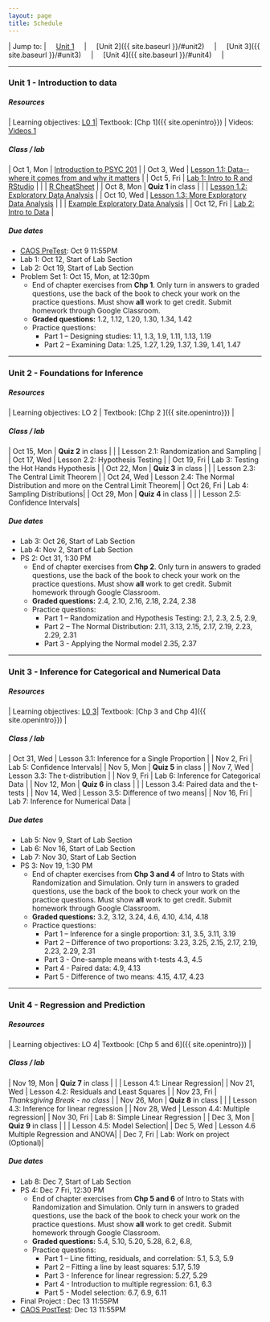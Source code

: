 ```yaml
---
layout: page
title: Schedule
---
```


| Jump to: | &nbsp;&nbsp;&nbsp; [Unit 1]({{site.baseurl}}/#unit1) &nbsp;&nbsp;&nbsp; | &nbsp;&nbsp;&nbsp; [Unit 2]({{ site.baseurl }}/#unit2) &nbsp;&nbsp;&nbsp; | &nbsp;&nbsp;&nbsp; [Unit 3]({{ site.baseurl }}/#unit3) &nbsp;&nbsp;&nbsp; | &nbsp;&nbsp;&nbsp; [Unit 4]({{ site.baseurl }}/#unit4) &nbsp;&nbsp;&nbsp; |

* * *

### <a name="unit1"></a> Unit 1 - Introduction to data

##### Resources

| Learning objectives: [L0 1]({{site.baseurl}}/los/#unit1)| Textbook: [Chp 1]({{ site.openintro}}) | Videos: [Videos 1](https://www.youtube.com/watch?list=PLkIselvEzpM6pZ76FD3NoCvvgkj_p-dE8&v=nEHFF1ADpWE)

##### Class / lab

| Oct 1, Mon  | [Introduction to PSYC 201](post/slides/intro.pdf)                                 |
| Oct 3, Wed  | [Lesson 1.1: Data--where it comes from and why it matters](post/slides/sampling.pdf)   |
| Oct 5, Fri  | [Lab 1: Intro to R and RStudio](post/labs/intro_to_r.html)                          |
|              | [R CheatSheet](post/rmd/r_cheatsheet.Rmd)                                          |
| Oct 8, Mon   |  **Quiz 1** in class                                                               |
|              | [Lesson 1.2: Exploratory Data Analysis](post/slides/eda.pdf)                 |
| Oct 10, Wed   | [Lesson 1.3: More Exploratory Data Analysis](post/slides/more_eda.pdf)          |
|              | [Example Exploratory Data Analysis](post/rmd/eda.Rmd) |
| Oct 12, Fri   | [Lab 2: Intro to Data](post/labs/intro_to_data.html)                               |

##### Due dates

* [CAOS PreTest](https://apps3.cehd.umn.edu/artist/user/scale_select.html): Oct 9 11:55PM
* Lab 1: Oct 12, Start of Lab Section
* Lab 2: Oct 19, Start of Lab Section
* Problem Set 1: Oct 15, Mon, at 12:30pm
  * End of chapter exercises from **Chp 1**. Only turn in answers to graded questions,
  use the back of the book to check your work on the practice questions. Must show
  **all** work to get credit. Submit homework through Google Classroom.
  * **Graded questions:** 1.2, 1.12, 1.20, 1.30, 1.34, 1.42
  * Practice questions:
      + Part 1 – Designing studies: 1.1, 1.3, 1.9, 1.11, 1.13, 1.19
      + Part 2 – Examining Data: 1.25, 1.27, 1.29, 1.37, 1.39, 1.41, 1.47

* * *

### <a name="unit2"></a> Unit 2 - Foundations for Inference

##### Resources

| Learning objectives: LO 2 | Textbook: [Chp 2 ]({{ site.openintro}}) |

##### Class / lab

| Oct 15, Mon  |  **Quiz 2** in class |
|             | Lesson 2.1: Randomization and Sampling |
| Oct 17, Wed | Lesson 2.2: Hypothesis Testing |
| Oct 19, Fri | Lab 3: Testing the Hot Hands Hypothesis |
| Oct 22, Mon | **Quiz 3** in class |
|             | Lesson 2.3: The Central Limit Theorem |
| Oct 24, Wed | Lesson 2.4: The Normal Distribution and more on the Central Limit Theorem|
| Oct 26, Fri | Lab 4: Sampling Distributions|
| Oct 29, Mon | **Quiz 4** in class |
|             | Lesson 2.5: Confidence Intervals|

##### Due dates

* Lab 3: Oct 26, Start of Lab Section
* Lab 4: Nov 2, Start of Lab Section
* PS 2: Oct 31, 1:30 PM
  * End of chapter exercises from **Chp 2**. Only turn in answers to graded questions,
  use the back of the book to check your work on the practice questions. Must show
  **all** work to get credit. Submit homework through Google Classroom.
  * **Graded questions:**  2.4, 2.10, 2.16, 2.18, 2.24, 2.38
  * Practice questions:
      + Part 1 – Randomization and Hypothesis Testing: 2.1, 2.3, 2.5, 2.9,
      + Part 2 – The Normal Distribution: 2.11, 3.13, 2.15, 2.17, 2.19, 2.23, 2.29, 2.31
      + Part 3 - Applying the Normal model 2.35, 2.37

* * *

### <a name="unit3"></a> Unit 3 - Inference for Categorical and Numerical Data

##### Resources

| Learning objectives: [L0 3]({{site.baseurl}}/los/#unit3)| Textbook: [Chp 3 and Chp 4]({{ site.openintro}}) |

##### Class / lab

| Oct 31, Wed | Lesson 3.1: Inference for a Single Proportion |
| Nov 2, Fri | Lab 5: Confidence Intervals|
| Nov 5, Mon | **Quiz 5** in class |
| Nov 7, Wed  | Lesson 3.3: The t-distribution |
| Nov 9, Fri  | Lab 6: Inference for Categorical Data |
| Nov 12, Mon  | **Quiz 6** in class |
|             | Lesson 3.4: Paired data and the t-tests |
| Nov 14, Wed  | Lesson 3.5: Difference of two means|
| Nov 16, Fri | Lab 7: Inference for Numerical Data |

##### Due dates

* Lab 5: Nov 9, Start of Lab Section
* Lab 6: Nov 16, Start of Lab Section
* Lab 7: Nov 30, Start of Lab Section
* PS 3: Nov 19, 1:30 PM
  * End of chapter exercises from **Chp 3 and 4** of Intro to Stats with Randomization and Simulation. Only turn in answers to graded questions, use the back of the book to check your work on the practice questions. Must show **all** work to get credit. Submit homework through Google Classroom.
  * **Graded questions:** 3.2, 3.12, 3.24, 4.6, 4.10, 4.14, 4.18
  * Practice questions:
      + Part 1 – Inference for a single proportion: 3.1, 3.5, 3.11, 3.19
      + Part 2 – Difference of two proportions: 3.23, 3.25, 2.15, 2.17, 2.19, 2.23, 2.29, 2.31
      + Part 3 - One-sample means with t-tests 4.3, 4.5
      + Part 4 - Paired data: 4.9, 4.13
      + Part 5 - Difference of two means: 4.15, 4.17, 4.23


* * *

### <a name="unit4"></a> Unit 4 - Regression and Prediction

##### Resources

| Learning objectives: LO 4| Textbook: [Chp 5 and 6]({{ site.openintro}}) |

##### Class / lab

| Nov 19, Mon | **Quiz 7** in class |
|             | Lesson 4.1: Linear Regression|
| Nov 21, Wed | Lesson 4.2: Residuals and Least Squares |
| Nov 23, Fri | *Thanksgiving Break - no class* |
| Nov 26, Mon | **Quiz 8** in class |
|             | Lesson 4.3: Inference for linear regression |
| Nov 28, Wed | Lesson 4.4: Multiple regression|
| Nov 30, Fri | Lab 8: Simple Linear Regression |
| Dec 3, Mon | **Quiz 9** in class |
|             | Lesson 4.5: Model Selection|
| Dec 5, Wed | Lesson 4.6 Multiple Regression and ANOVA|
| Dec 7, Fri  | Lab: Work on project (Optional)|

##### Due dates
* Lab 8: Dec 7, Start of Lab Section
* PS 4: Dec 7 Fri, 12:30 PM
   * End of chapter exercises from **Chp 5 and 6** of Intro to Stats with Randomization and Simulation. Only turn in answers to graded questions, use the back of the book to check your work on the practice questions. Must show **all** work to get credit. Submit homework through Google Classroom.
  * **Graded questions:** 5.4, 5.10, 5.20, 5.28, 6.2, 6.8,
  * Practice questions:
      + Part 1 – Line fitting, residuals, and correlation: 5.1, 5.3, 5.9
      + Part 2 – Fitting a line by least squares: 5.17, 5.19
      + Part 3 - Inference for linear regression: 5.27, 5.29
      + Part 4 - Introduction to multiple regression: 6.1, 6.3
      + Part 5 - Model selection: 6.7, 6.9, 6.11
* Final Project : Dec 13 11:55PM
* [CAOS PostTest](https://apps3.cehd.umn.edu/artist/user/scale_select.html): Dec 13 11:55PM
